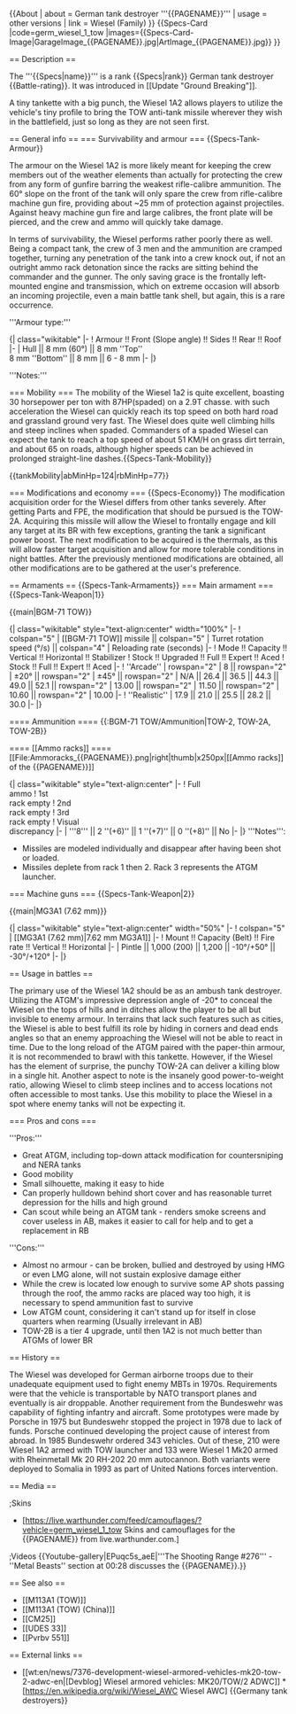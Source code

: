 {{About
| about = German tank destroyer '''{{PAGENAME}}'''
| usage = other versions
| link = Wiesel (Family)
}}
{{Specs-Card
|code=germ_wiesel_1_tow
|images={{Specs-Card-Image|GarageImage_{{PAGENAME}}.jpg|ArtImage_{{PAGENAME}}.jpg}}
}}

== Description ==
<!-- ''In the description, the first part should be about the history of the creation and combat usage of the vehicle, as well as its key features. In the second part, tell the reader about the ground vehicle in the game. Insert a screenshot of the vehicle, so that if the novice player does not remember the vehicle by name, he will immediately understand what kind of vehicle the article is talking about.'' -->
The '''{{Specs|name}}''' is a rank {{Specs|rank}} German tank destroyer {{Battle-rating}}. It was introduced in [[Update "Ground Breaking"]].

A tiny tankette with a big punch, the Wiesel 1A2 allows players to utilize the vehicle's tiny profile to bring the TOW anti-tank missile wherever they wish in the battlefield, just so long as they are not seen first.

== General info ==
=== Survivability and armour ===
{{Specs-Tank-Armour}}
<!-- ''Describe armour protection. Note the most well protected and key weak areas. Appreciate the layout of modules as well as the number and location of crew members. Is the level of armour protection sufficient, is the placement of modules helpful for survival in combat? If necessary use a visual template to indicate the most secure and weak zones of the armour.'' -->
The armour on the Wiesel 1A2 is more likely meant for keeping the crew members out of the weather elements than actually for protecting the crew from any form of gunfire barring the weakest rifle-calibre ammunition. The 60° slope on the front of the tank will only spare the crew from rifle-calibre machine gun fire, providing about ~25 mm of protection against projectiles. Against heavy machine gun fire and large calibres, the front plate will be pierced, and the crew and ammo will quickly take damage.

In terms of survivability, the Wiesel performs rather poorly there as well. Being a compact tank, the crew of 3 men and the ammunition are cramped together, turning any penetration of the tank into a crew knock out, if not an outright ammo rack detonation since the racks are sitting behind the commander and the gunner. The only saving grace is the frontally left-mounted engine and transmission, which on extreme occasion will absorb an incoming projectile, even a main battle tank shell, but again, this is a rare occurrence.

'''Armour type:''' <!-- The types of armour present on the vehicle and their general locations -->
<!-- Example: * Rolled homogeneous armour (Front, Side, Rear, Hull roof)
* Cast homogeneous armour (Turret, Transmission area) -->

{| class="wikitable"
|-
! Armour !! Front (Slope angle) !! Sides !! Rear !! Roof
|-
| Hull || 8 mm (60°) || 8 mm ''Top'' <br> 8 mm ''Bottom'' || 8 mm || 6 - 8 mm
|-
|}

'''Notes:''' <!-- Any additional notes which the user needs to be aware of -->
<!-- Example: * Suspension wheels are 20 mm thick, tracks are 30 mm thick, and torsion bars are 60 mm thick. -->

=== Mobility ===
The mobility of the Wiesel 1a2 is quite excellent, boasting 30 horsepower per ton with 87HP(spaded) on a 2.9T chasse. with such acceleration the Wiesel can quickly reach its top speed on both hard road and grassland ground very fast. The Wiesel does quite well climbing hills and steep inclines when spaded. Commanders of a spaded Wiesel can expect the tank to reach a top speed of about 51 KM/H on grass dirt terrain, and about 65 on roads, although higher speeds can be achieved in prolonged straight-line dashes.{{Specs-Tank-Mobility}}
<!-- ''Write about the mobility of the ground vehicle. Estimate the specific power and manoeuvrability, as well as the maximum speed forwards and backwards.'' -->

{{tankMobility|abMinHp=124|rbMinHp=77}}

=== Modifications and economy ===
{{Specs-Economy}}
The modification acquisition order for the Wiesel differs from other tanks severely. After getting Parts and FPE, the modification that should be pursued is the TOW-2A. Acquiring this missile will allow the Wiesel to frontally engage and kill any target at its BR with few exceptions, granting the tank a significant power boost. The next modification to be acquired is the thermals, as this will allow faster target acquisition and allow for more tolerable conditions in night battles. After the previously mentioned modifications are obtained, all other modifications are to be gathered at the user's preference.

== Armaments ==
{{Specs-Tank-Armaments}}
=== Main armament ===
{{Specs-Tank-Weapon|1}}
<!-- ''Give the reader information about the characteristics of the main gun. Assess its effectiveness in a battle based on the reloading speed, ballistics and the power of shells. Do not forget about the flexibility of the fire, that is how quickly the cannon can be aimed at the target, open fire on it and aim at another enemy. Add a link to the main article on the gun: <code><nowiki>{{main|Name of the weapon}}</nowiki></code>. Describe in general terms the ammunition available for the main gun. Give advice on how to use them and how to fill the ammunition storage.'' -->
{{main|BGM-71 TOW}}

{| class="wikitable" style="text-align:center" width="100%"
|-
! colspan="5" | [[BGM-71 TOW]] missile || colspan="5" | Turret rotation speed (°/s) || colspan="4" | Reloading rate (seconds)
|-
! Mode !! Capacity !! Vertical !! Horizontal !! Stabilizer
! Stock !! Upgraded !! Full !! Expert !! Aced
! Stock !! Full !! Expert !! Aced
|-
! ''Arcade''
| rowspan="2" | 8 || rowspan="2" | ±20° || rowspan="2" | ±45° || rowspan="2" | N/A || 26.4 || 36.5 || 44.3 || 49.0 || 52.1 || rowspan="2" | 13.00 || rowspan="2" | 11.50 || rowspan="2" | 10.60 || rowspan="2" | 10.00
|-
! ''Realistic''
| 17.9 || 21.0 || 25.5 || 28.2 || 30.0
|-
|}

==== Ammunition ====
{{:BGM-71 TOW/Ammunition|TOW-2, TOW-2A, TOW-2B}}

==== [[Ammo racks]] ====
[[File:Ammoracks_{{PAGENAME}}.png|right|thumb|x250px|[[Ammo racks]] of the {{PAGENAME}}]]
<!-- '''Last updated: 2.19.0.85''' -->
{| class="wikitable" style="text-align:center"
|-
! Full<br>ammo
! 1st<br>rack empty
! 2nd<br>rack empty
! 3rd<br>rack empty
! Visual<br>discrepancy
|-
| '''8''' || 2&nbsp;''(+6)'' || 1&nbsp;''(+7)'' || 0&nbsp;''(+8)''  || No
|-
|}
'''Notes''':

* Missiles are modeled individually and disappear after having been shot or loaded.
* Missiles deplete from rack 1 then 2. Rack 3 represents the ATGM launcher.

=== Machine guns ===
{{Specs-Tank-Weapon|2}}
<!-- ''Offensive and anti-aircraft machine guns not only allow you to fight some aircraft but also are effective against lightly armoured vehicles. Evaluate machine guns and give recommendations on its use.'' -->
{{main|MG3A1 (7.62 mm)}}

{| class="wikitable" style="text-align:center" width="50%"
|-
! colspan="5" | [[MG3A1 (7.62 mm)|7.62 mm MG3A1]]
|-
! Mount !! Capacity (Belt) !! Fire rate !! Vertical !! Horizontal
|-
| Pintle || 1,000 (200) || 1,200 || -10°/+50° || -30°/+120°
|-
|}

== Usage in battles ==
<!-- ''Describe the tactics of playing in the vehicle, the features of using vehicles in the team and advice on tactics. Refrain from creating a "guide" - do not impose a single point of view but instead give the reader food for thought. Describe the most dangerous enemies and give recommendations on fighting them. If necessary, note the specifics of the game in different modes (AB, RB, SB).'' -->
The primary use of the Wiesel 1A2 should be as an ambush tank destroyer. Utilizing the ATGM's impressive depression angle of -20* to conceal the Wiesel on the tops of hills and in ditches allow the player to be all but invisible to enemy armour. In terrains that lack such features such as cities, the Wiesel is able to best fulfill its role by hiding in corners and dead ends angles so that an enemy approaching the Wiesel will not be able to react in time. Due to the long reload of the ATGM paired with the paper-thin armour, it is not recommended to brawl with this tankette. However, if the Wiesel has the element of surprise, the punchy TOW-2A can deliver a killing blow in a single hit. Another aspect to note is the insanely good power-to-weight ratio, allowing Wiesel to climb steep inclines and to access locations not often accessible to most tanks. Use this mobility to place the Wiesel in a spot where enemy tanks will not be expecting it.

=== Pros and cons ===
<!-- ''Summarise and briefly evaluate the vehicle in terms of its characteristics and combat effectiveness. Mark its pros and cons in a bulleted list. Try not to use more than 6 points for each of the characteristics. Avoid using categorical definitions such as "bad", "good" and the like - use substitutions with softer forms such as "inadequate" and "effective".'' -->

'''Pros:'''

* Great ATGM, including top-down attack modification for countersniping and NERA tanks
* Good mobility
* Small silhouette, making it easy to hide
* Can properly hulldown behind short cover and has reasonable turret depression for the hills and high ground
* Can scout while being an ATGM tank - renders smoke screens and cover useless in AB, makes it easier to call for help and to get a replacement in RB

'''Cons:'''

* Almost no armour - can be broken, bullied and destroyed by using HMG or even LMG alone, will not sustain explosive damage either
* While the crew is located low enough to survive some AP shots passing through the roof, the ammo racks are placed way too high, it is necessary to spend ammunition fast to survive
* Low ATGM count, considering it can't stand up for itself in close quarters when rearming (Usually irrelevant in AB)
* TOW-2B is a tier 4 upgrade, until then 1A2 is not much better than ATGMs of lower BR

== History ==
<!-- ''Describe the history of the creation and combat usage of the vehicle in more detail than in the introduction. If the historical reference turns out to be too long, take it to a separate article, taking a link to the article about the vehicle and adding a block "/History" (example: <nowiki>https://wiki.warthunder.com/(Vehicle-name)/History</nowiki>) and add a link to it here using the <code>main</code> template. Be sure to reference text and sources by using <code><nowiki><ref></ref></nowiki></code>, as well as adding them at the end of the article with <code><nowiki><references /></nowiki></code>. This section may also include the vehicle's dev blog entry (if applicable) and the in-game encyclopedia description (under <code><nowiki>=== In-game description ===</nowiki></code>, also if applicable).'' -->
The Wiesel was developed for German airborne troops due to their unadequate equipment used to fight enemy MBTs in 1970s. Requirements were that the vehicle is transportable by NATO transport planes and eventually is air droppable. Another requirement from the Bundeswehr was capability of fighting infantry and aircraft. Some prototypes were made by Porsche in 1975 but Bundeswehr stopped the project in 1978 due to lack of funds. Porsche continued developing the project cause of interest from abroad. In 1985 Bundeswehr ordered 343 vehicles. Out of these, 210 were Wiesel 1A2 armed with TOW launcher and 133 were Wiesel 1 Mk20 armed with Rheinmetall Mk 20 RH-202 20 mm autocannon. Both variants were deployed to Somalia in 1993 as part of United Nations forces intervention.

== Media ==
<!-- ''Excellent additions to the article would be video guides, screenshots from the game, and photos.'' -->

;Skins
* [https://live.warthunder.com/feed/camouflages/?vehicle=germ_wiesel_1_tow Skins and camouflages for the {{PAGENAME}} from live.warthunder.com.]

;Videos
{{Youtube-gallery|EPuqc5s_aeE|'''The Shooting Range #276''' - ''Metal Beasts'' section at 00:28 discusses the {{PAGENAME}}.}}

== See also ==
<!-- ''Links to the articles on the War Thunder Wiki that you think will be useful for the reader, for example:''
* ''reference to the series of the vehicles;''
* ''links to approximate analogues of other nations and research trees.'' -->

* [[M113A1 (TOW)]]
* [[M113A1 (TOW) (China)]]
* [[CM25]]
* [[UDES 33]]
* [[Pvrbv 551]]

== External links ==
<!-- ''Paste links to sources and external resources, such as:''
* ''topic on the official game forum;''
* ''other literature.'' -->

* [[wt:en/news/7376-development-wiesel-armored-vehicles-mk20-tow-2-adwc-en|[Devblog] Wiesel armored vehicles: MK20/TOW/2 ADWC]]
*[https://en.wikipedia.org/wiki/Wiesel_AWC Wiesel AWC]
{{Germany tank destroyers}}